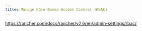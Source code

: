 ```yaml
---
title: Manage Role-Based Access Control (RBAC)
---
```


https://rancher.com/docs/rancher/v2.6/en/admin-settings/rbac/